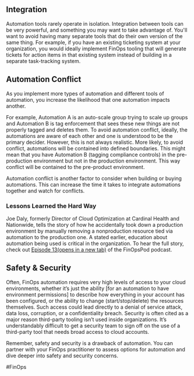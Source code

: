 ## Integration

Automation tools rarely operate in isolation. Integration between tools can be very powerful, and something you may want to take advantage of. You'll want to avoid having many separate tools that do their own version of the same thing. For example, if you have an existing ticketing system at your organization, you would ideally implement FinOps tooling that will generate tickets for action items in that existing system instead of building in a separate task-tracking system.

## Automation Conflict

As you implement more types of automation and different tools of automation, you increase the likelihood that one automation impacts another. 

For example, Automation A is an auto-scale group trying to scale up groups and Automation B is tag enforcement that sees these new things are not properly tagged and deletes them. To avoid automation conflict, ideally, the automations are aware of each other and one is understood to be the primary decider. However, this is not always realistic. More likely, to avoid conflict, automations will be contained into defined boundaries. This might mean that you have Automation B (tagging compliance controls) in the pre-production environment but not in the production environment. This way conflict will be contained to the pre-product environment.  

Automation conflict is another factor to consider when building or buying automations. This can increase the time it takes to integrate automations together and watch for conflicts. 

### **Lessons Learned the Hard Way**

Joe Daly, formerly Director of Cloud Optimization at Cardinal Health and Nationwide, tells the story of how he accidentally took down a production environment by manually removing a nonproduction resource tied via automation to the production one. A stated earlier, education about automation being used is critical in the organization. To hear the full story, check out [Episode 13(opens in a new tab)](https://open.spotify.com/episode/1kOyio4WOwii2bM6wFRjUy?go=1&sp_cid=b149981b5b05fea7cb08f475fad8ba37&utm_source=embed_player_p&utm_medium=desktop&nd=1) of the FinOpsPod podcast. 

## Safety & Security

Often, FinOps automation requires very high levels of access to your cloud environments, whether it’s just the ability [for an automation to have environment permissions] to describe how everything in your account has been configured, or the ability to change (start/stop/delete) the resources themselves. Such access could lead directly to a denial of service attack, data loss, corruption, or a confidentiality breach. Security is often cited as a major reason third-party tooling isn’t used inside organizations. It’s understandably difficult to get a security team to sign off on the use of a third-party tool that needs broad access to cloud accounts.

Remember, safety and security is a drawback of automation. You can partner with your FinOps practitioner to assess options for automation and dive deeper into safety and security concerns.

#FinOps 